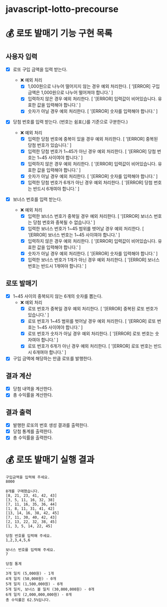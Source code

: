 # javascript-lotto-precourse

# 💰 로또 발매기 기능 구현 목록

## 사용자 입력

- [x] 로또 구입 금액을 입력 받는다.

  - ❌ 예외 처리
    - [x] 1,000원으로 나누어 떨어지지 않는 경우 예외 처리한다. [ '[ERROR] 구입 금액은 1,000원으로 나누어 떨어져야 합니다.' ]
    - [x] 입력하지 않은 경우 예외 처리한다. [ '[ERROR] 입력값이 비어있습니다. 유효한 값을 입력해야 합니다.' ]
    - [x] 숫자가 아닐 경우 예외 처리한다. [ '[ERROR] 숫자를 입력해야 합니다.' ]

- [x] 당첨 번호를 입력 받는다. (번호는 쉼표(,)를 기준으로 구분한다.)

  - ❌ 예외 처리
    - [x] 입력한 당첨 번호에 중복이 있을 경우 예외 처리한다. [ '[ERROR] 중복된 당첨 번호가 있습니다.' ]
    - [x] 입력한 당첨 번호가 1~45가 아닌 경우 예외 처리한다. [ '[ERROR] 당첨 번호는 1~45 사이여야 합니다.' ]
    - [x] 입력하지 않은 경우 예외 처리한다. [ '[ERROR] 입력값이 비어있습니다. 유효한 값을 입력해야 합니다.' ]
    - [x] 숫자가 아닐 경우 예외 처리한다. [ '[ERROR] 숫자를 입력해야 합니다.' ]
    - [x] 입력한 당첨 번호가 6개가 아닌 경우 예외 처리한다. [ '[ERROR] 당첨 번호는 반드시 6개여야 합니다.' ]

- [x] 보너스 번호를 입력 받는다.
  - ❌ 예외 처리
    - [x] 입력한 보너스 번호가 중복일 경우 예외 처리한다. [ '[ERROR] 보너스 번호는 당첨 번호와 중복될 수 없습니다.' ]
    - [x] 입력한 보너스 번호가 1~45 범위를 벗어날 경우 예외 처리한다. [ '[ERROR] 보너스 번호는 1~45 사이여야 합니다.' ]
    - [x] 입력하지 않은 경우 예외 처리한다. [ '[ERROR] 입력값이 비어있습니다. 유효한 값을 입력해야 합니다.' ]
    - [x] 숫자가 아닐 경우 예외 처리한다. [ '[ERROR] 숫자를 입력해야 합니다.' ]
    - [x] 입력한 보너스 번호가 1개가 아닌 경우 예외 처리한다. [ '[ERROR] 보너스 번호는 반드시 1개여야 합니다.' ]

## 로또 발매기

- [x] 1~45 사이의 중복되지 않는 6개의 숫자를 뽑는다.
  - ❌ 예외 처리
    - [x] 로또 번호가 중복일 경우 예외 처리한다. [ '[ERROR] 중복된 로또 번호가 있습니다.' ]
    - [x] 로또 번호가 1~45 범위를 벗어날 경우 예외 처리한다. [ '[ERROR] 로또 번호는 1~45 사이여야 합니다.' ]
    - [x] 로또 번호가 숫자가 아닐 경우 예외 처리한다. [ '[ERROR] 로또 번호는 숫자여야 합니다.' ]
    - [x] 로또 번호가 6개가 아닌 경우 예외 처리한다. [ '[ERROR] 로또 번호는 반드시 6개여야 합니다.' ]
- [x] 구입 금액에 해당하는 만큼 로또를 발행한다.

## 결과 계산

- [x] 당첨 내역을 계산한다.
- [x] 총 수익률을 계산한다.

## 결과 출력

- [x] 발행한 로또의 번호 생성 결과를 출력한다.
- [x] 당첨 통계를 출력한다.
- [x] 총 수익률을 출력한다.

# 💰 로또 발매기 실행 결과

```
구입금액을 입력해 주세요.
8000

8개를 구매했습니다.
[8, 21, 23, 41, 42, 43]
[3, 5, 11, 16, 32, 38]
[7, 11, 16, 35, 36, 44]
[1, 8, 11, 31, 41, 42]
[13, 14, 16, 38, 42, 45]
[7, 11, 30, 40, 42, 43]
[2, 13, 22, 32, 38, 45]
[1, 3, 5, 14, 22, 45]

당첨 번호를 입력해 주세요.
1,2,3,4,5,6

보너스 번호를 입력해 주세요.
7

당첨 통계
---
3개 일치 (5,000원) - 1개
4개 일치 (50,000원) - 0개
5개 일치 (1,500,000원) - 0개
5개 일치, 보너스 볼 일치 (30,000,000원) - 0개
6개 일치 (2,000,000,000원) - 0개
총 수익률은 62.5%입니다.
```
